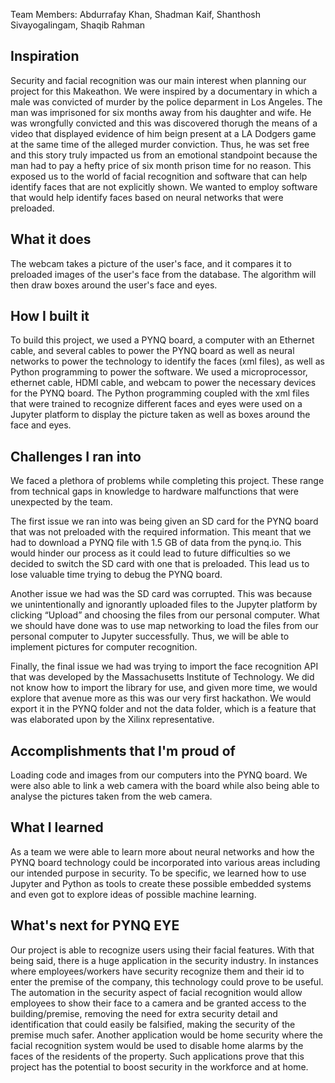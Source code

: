 Team Members: Abdurrafay Khan, Shadman Kaif, Shanthosh Sivayogalingam, Shaqib Rahman

## Inspiration
Security and facial recognition was our main interest when planning our project for this Makeathon. We were inspired by a documentary in which a male was convicted of murder by the police deparment in Los Angeles. The man was imprisoned for six months away from his daughter and wife. He was wrongfully convicted and this was discovered thorugh the means of a video that displayed evidence of him beign present at a LA Dodgers game at the same time of the alleged murder conviction. Thus, he was set free and this story truly impacted us from an emotional standpoint because the man had to pay a hefty price of six month prison time for no reason. This exposed us to the world of facial recognition and software that can help identify faces that are not explicitly shown. We wanted to employ software that would help identify faces based on neural networks that were preloaded.



## What it does

The webcam takes a picture of the user's face, and it compares it to preloaded images of the user's face from the database. The algorithm will then draw boxes around the user's face and eyes.


## How I built it

To build this project, we used a PYNQ board, a computer with an Ethernet cable, and several cables to power the PYNQ board as well as neural networks to power the technology to identify the faces (xml files), as well as Python programming to power the software. We used a microprocessor, ethernet cable, HDMI cable, and webcam to power the necessary devices for the PYNQ board. The Python programming coupled with the xml files that were trained to recognize different faces and eyes were used on a Jupyter platform to display the picture taken as well as boxes around the face and eyes.


## Challenges I ran into

We faced a plethora of problems while completing this project. These range from technical gaps in knowledge to hardware malfunctions that were unexpected by the team.

The first issue we ran into was being given an SD card for the PYNQ board that was not preloaded with the required information. This meant that we had to download a PYNQ file with 1.5 GB of data from the pynq.io. This would hinder our process as it could lead to future difficulties so we decided to switch the SD card with one that is preloaded. This lead us to lose valuable time trying to debug the PYNQ board. 

Another issue we had was the SD card was corrupted. This was because we unintentionally and ignorantly uploaded files to the Jupyter platform by clicking “Upload” and choosing the files from our personal computer. What we should have done was to use map networking to load the files from our personal computer to Jupyter successfully. Thus, we will be able to implement pictures for computer recognition.

Finally, the final issue we had was trying to import the face recognition API that was developed by the Massachusetts Institute of Technology. We did not know how to import the library for use, and given more time, we would explore that avenue more as this was our very first hackathon. We would export it in the PYNQ folder and not the data folder, which is a feature that was elaborated upon by the Xilinx representative.



## Accomplishments that I'm proud of
Loading code and images from our computers into the PYNQ board. We were also able to link a web camera with the board while also being able to analyse the pictures taken from the web camera.


## What I learned
As a team we were able to learn more about neural networks and how the PYNQ board technology could be incorporated into various areas including our intended purpose in security. To be specific, we learned how to use Jupyter and Python as tools to create these possible embedded systems and even got to explore ideas of possible machine learning.


## What's next for PYNQ EYE
Our project is able to recognize users using their facial features. With that being said, there is a huge application in the security industry. In instances where employees/workers have security recognize them and their id to enter the premise of the company, this technology could prove to be useful. The automation in the security aspect of facial recognition would allow employees to show their face to a camera and be granted access to the building/premise, removing the need for extra security detail and identification that could easily be falsified, making the security of the premise much safer. Another application would be home security where the facial recognition system would be used to disable home alarms by the faces of the residents of the property. Such applications prove that this project has the potential to boost security in the workforce and at home.

